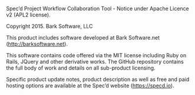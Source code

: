 Spec’d Project Workflow Collaboration Tool - Notice under Apache Licence v2 (APL2 license).

Copyright 2015. Bark Software, LLC

This product includes software developed at Bark Software.net (http://barksoftware.net).

This software contains code offered via the MIT license including Ruby on Rails, JQuery and other derivative works.  The GitHub repository contains the full body of work and details on all sub-product licensing.

Specific product update notes, product description as well as free and paid hosting options are available at the Spec’d website (https://specd.io).
